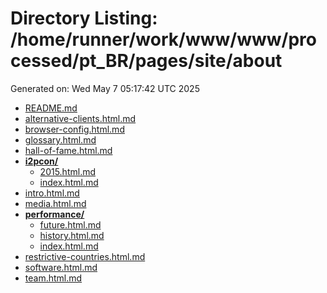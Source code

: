 # Directory Listing: /home/runner/work/www/www/processed/pt_BR/pages/site/about
Generated on: Wed May  7 05:17:42 UTC 2025

- [README.md](README.md)
- [alternative-clients.html.md](alternative-clients.html.md)
- [browser-config.html.md](browser-config.html.md)
- [glossary.html.md](glossary.html.md)
- [hall-of-fame.html.md](hall-of-fame.html.md)
- **[i2pcon/](i2pcon/)**
  - [2015.html.md](i2pcon/2015.html.md)
  - [index.html.md](i2pcon/index.html.md)
- [intro.html.md](intro.html.md)
- [media.html.md](media.html.md)
- **[performance/](performance/)**
  - [future.html.md](performance/future.html.md)
  - [history.html.md](performance/history.html.md)
  - [index.html.md](performance/index.html.md)
- [restrictive-countries.html.md](restrictive-countries.html.md)
- [software.html.md](software.html.md)
- [team.html.md](team.html.md)
